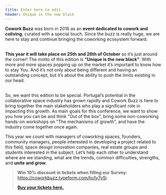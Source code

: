 ```yaml
---
title: Enter here to edit.
header: Unique is the new black
---
```

**Cowork Buzz** was born in 2016 as an **event dedicated to cowork and coliving**, curated with a special touch. Since the buzz is really huge, we are here to stay and continue bringing the coworking ecosystem forward.

\
**This year it will take place on 25th and 26th of October** so it’s just around the corner! The motto of this edition is **“Unique is the new black”**. With more and more spaces popping up on the market it’s important to know how to stay You. And it’s not only about being different and having an outstanding concept, but it’s about the ability to push the limits existing in our head. 

\
So, we want this edition to be special. Portugal’s potential in the collaborative space industry has grown rapidly and Cowork Buzz is here to bring together the main stakeholders who play a significant role in impacting this growth. As main goals for this conference, we want to show you how you can be and think "Out of the box", bring some non-coworking hands-on workshops on "The mechanisms of growth", and have the industry come together once again. 

This year we count with managers of coworking spaces, founders, community managers, people interested in developing a project related to this field, space design innovation companies, real estate groups and students interested in the subject. Let’s help each other to understand where are we standing, what are the trends, common difficulties, strengths, and **unite and grow.**

> **Win 10% discount in tickets when filling our Survey:**\
> [https://coworkbuzz.typeform.com/to/ly7v5i ](https://coworkbuzz.typeform.com/to/ly7v5i)
>
> [**Buy your tickets here.**](https://events.eventzilla.net/e/cowork-buzz-2019-2138746820)

##

